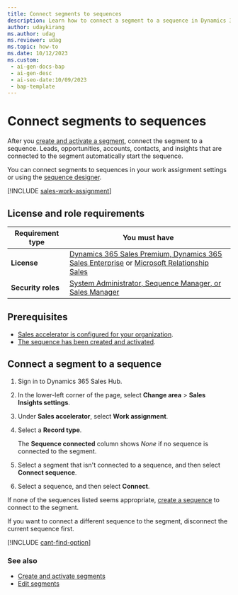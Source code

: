 ```yaml
---
title: Connect segments to sequences
description: Learn how to connect a segment to a sequence in Dynamics 365 Sales to automate your sales workflows.
author: udaykirang
ms.author: udag
ms.reviewer: udag
ms.topic: how-to 
ms.date: 10/12/2023
ms.custom:
 - ai-gen-docs-bap
 - ai-gen-desc
 - ai-seo-date:10/09/2023
 - bap-template
---
```


# Connect segments to sequences

After you [create and activate a segment](./create-and-activate-a-segment.md), connect the segment to a sequence. Leads, opportunities, accounts, contacts, and insights that are connected to the segment automatically start the sequence.

You can connect segments to sequences in your work assignment settings or using the [sequence designer](view-sequence-details-connected-records.md).

[!INCLUDE [sales-work-assignment](../includes/sales-work-assignment.md)]

## License and role requirements

| Requirement type | You must have |
|-----------------------|---------|
| **License** | [Dynamics 365 Sales Premium, Dynamics 365 Sales Enterprise](https://dynamics.microsoft.com/sales/pricing/) or [Microsoft Relationship Sales](https://dynamics.microsoft.com/en-in/sales/relationship-sales/) |
| **Security roles** | [System Administrator, Sequence Manager, or Sales Manager](security-roles-for-sales.md) |

## Prerequisites

- [Sales accelerator is configured for your organization](./enable-configure-sales-accelerator.md).
- [The sequence has been created and activated](./create-and-activate-a-sequence.md).

## Connect a segment to a sequence

1. Sign in to Dynamics 365 Sales Hub.

1. In the lower-left corner of the page, select **Change area** > **Sales Insights settings**.

1. Under **Sales accelerator**, select **Work assignment**.

1. Select a **Record type**.

    The **Sequence connected** column shows *None* if no sequence is connected to the segment.

1. Select a segment that isn't connected to a sequence, and then select **Connect sequence**.

1. Select a sequence, and then select **Connect**.

If none of the sequences listed seems appropriate, [create a sequence](create-and-activate-a-sequence.md) to connect to the segment.

If you want to connect a different sequence to the segment, disconnect the current sequence first.

[!INCLUDE [cant-find-option](../includes/cant-find-option.md)]

### See also

- [Create and activate segments](wa-create-and-activate-a-segment.md)
- [Edit segments](wa-edit-a-segment.md)
